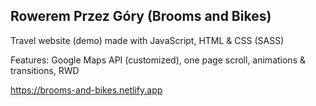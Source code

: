 ## Rowerem Przez Góry (Brooms and Bikes)

Travel website (demo) made with JavaScript, HTML & CSS (SASS)

Features: Google Maps API (customized), one page scroll, animations & transitions, RWD

https://brooms-and-bikes.netlify.app
